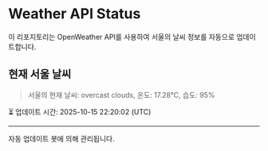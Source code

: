 
# Weather API Status

이 리포지토리는 OpenWeather API를 사용하여 서울의 날씨 정보를 자동으로 업데이트합니다.

## 현재 서울 날씨
> 서울의 현재 날씨: overcast clouds, 온도: 17.28°C, 습도: 95%

⏳ 업데이트 시간: 2025-10-15 22:20:02 (UTC)

---
자동 업데이트 봇에 의해 관리됩니다.
